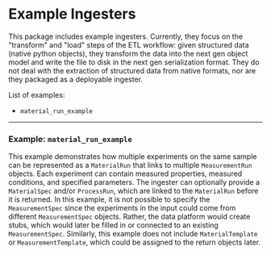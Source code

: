 # Example Ingesters

This package includes example ingesters.
Currently, they focus on the "transform" and "load" steps of the ETL workflow:
given structured data (native python objects), they transform the data into the next gen object model
and write the file to disk in the next gen serialization format.
They do not deal with the extraction of structured data from native formats, nor are they packaged as
a deployable ingester.


List of examples:
 - `material_run_example`

---
 
### Example: `material_run_example`

This example demonstrates how multiple experiments on the same sample can be represented as a
`MaterialRun` that links to multiple `MeasurementRun` objects.
Each experiment can contain measured properties, measured conditions, and specified parameters.
The ingester can optionally provide a `MaterialSpec` and/or `ProcessRun`, which are linked to the `MaterialRun` before
it is returned.
In this example, it is not possible to specify the `MeasurementSpec` since the experiments in the
input could come from different `MeasurementSpec` objects.
Rather, the data platform would create stubs, which would later be filled in or connected to
an existing `MeasurementSpec`.
Similarly, this example does not include `MaterialTemplate` or `MeasurementTemplate`, which could be
assigned to the return objects later.
